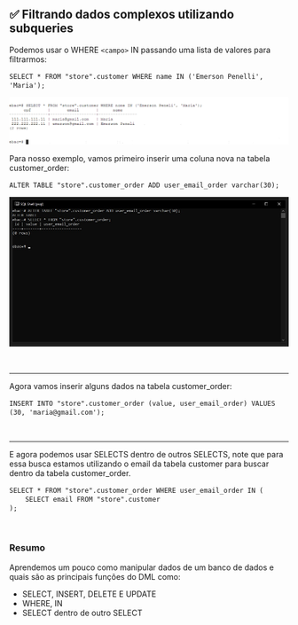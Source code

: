 ## ✅ Filtrando dados complexos utilizando subqueries

Podemos usar o WHERE `<campo>` IN passando uma lista de valores para filtrarmos:

```
SELECT * FROM "store".customer WHERE name IN ('Emerson Penelli', 'Maria');
```

<img src="./assets/img-09.png">

<br>

Para nosso exemplo, vamos primeiro inserir uma coluna nova na tabela customer_order:

```
ALTER TABLE "store".customer_order ADD user_email_order varchar(30);
```

<img src="./assets/img-06.jpg">

<br><hr>

Agora vamos inserir alguns dados na tabela customer_order:

```
INSERT INTO "store".customer_order (value, user_email_order) VALUES (30, 'maria@gmail.com');
```

<br><hr>

E agora podemos usar SELECTS dentro de outros SELECTS, note que para essa busca estamos utilizando o email da tabela customer para buscar dentro da tabela customer_order.

```
SELECT * FROM "store".customer_order WHERE user_email_order IN (
    SELECT email FROM "store".customer
);
```

<br>

### Resumo

Aprendemos um pouco como manipular dados de um banco de dados e quais são as principais funções do DML como:

- SELECT, INSERT, DELETE E UPDATE
- WHERE, IN
- SELECT dentro de outro SELECT
